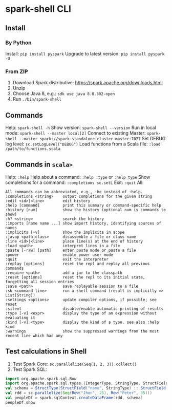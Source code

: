 # spark-shell CLI

## Install
### By Python
Install: `pip install pyspark`
Upgrade to latest version: `pip install pyspark -U`
### From ZIP
1. Download Spark distributive: https://spark.apache.org/downloads.html
2. Unzip
3. Choose Java 8, e.g.: `sdk use java 8.0.302-open`
4. Run `./bin/spark-shell`

## Commands
Help: `spark-shell -h`
Show version: `spark-shell --version`
Run in local mode: `spark-shell --master local[2]`
Connect to existing Master: `spark-shell --master spark://spark-standalone-cluster-master:7077`
Set DEBUG log level: `sc.setLogLevel("DEBUG")`
Load functions from a Scala file: `:load /path/to/functions.scala`

## Commands in `scala>`
Help: `:help`
Help about a command: `:help :type` or `:help type`
Show completions for a command: `:completions sc.setL`
Exit: `:quit`
All:
```
All commands can be abbreviated, e.g., :he instead of :help.
:completions <string>    output completions for the given string
:edit <id>|<line>        edit history
:help [command]          print this summary or command-specific help
:history [num]           show the history (optional num is commands to show)
:h? <string>             search the history
:imports [name name ...] show import history, identifying sources of names
:implicits [-v]          show the implicits in scope
:javap <path|class>      disassemble a file or class name
:line <id>|<line>        place line(s) at the end of history
:load <path>             interpret lines in a file
:paste [-raw] [path]     enter paste mode or paste a file
:power                   enable power user mode
:quit                    exit the interpreter
:replay [options]        reset the repl and replay all previous commands
:require <path>          add a jar to the classpath
:reset [options]         reset the repl to its initial state, forgetting all session entries
:save <path>             save replayable session to a file
:sh <command line>       run a shell command (result is implicitly => List[String])
:settings <options>      update compiler options, if possible; see reset
:silent                  disable/enable automatic printing of results
:type [-v] <expr>        display the type of an expression without evaluating it
:kind [-v] <type>        display the kind of a type. see also :help kind
:warnings                show the suppressed warnings from the most recent line which had any
```

## Test calculations in Shell
1. Test Spark Core: `sc.parallelize(Seq(1, 2, 3)).collect()`
2. Test Spark SQL:
```Scala
import org.apache.spark.sql.Row
import org.apache.spark.sql.types.{IntegerType, StringType, StructField, StructType}
val schema = StructType(StructField("name", StringType) :: StructField("age", IntegerType) :: Nil)
val rdd = sc.parallelize(Seq(Row("Jhon", 25), Row("Peter", 35)))
val peopleDf = spark.sqlContext.createDataFrame(rdd, schema)
peopleDf.show
```
